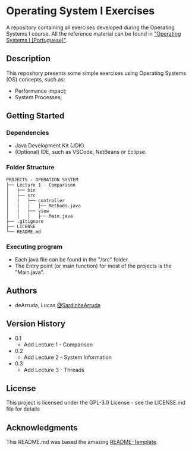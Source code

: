 # Operating System I Exercises

A repository containing all exercises developed during the Operating Systems I course.
All the reference material can be found in ["Operating Systems I [Portuguese]"](https://www.leandrocolevati.com.br/materiais?disciplina=4719-003).

## Description

This repository presents some simple exercises using Operating Systems (OS) concepts, such as:
- Performance impact;
- System Processes;

## Getting Started

### Dependencies

* Java Development Kit (JDK).
* (Optional) IDE, such as VSCode, NetBeans or Eclipse.

### Folder Structure
````
PROJECTS - OPERATION SYSTEM
├── Lecture 1 - Comparison
│   ├── bin
│   ├── src
│   |   ├── controller
│   |   |   ├── Methods.java
│   |   ├── view
│   |   |   ├── Main.java
├── .gitignore
├── LICENSE
└── README.md
````

### Executing program

* Each java file can be found in the "/src" folder.
* The Entry point (or main function) for most of the projects is the "Main.java".

## Authors

 - deArruda, Lucas [@SardinhaArruda](https://twitter.com/SardinhaArruda)

## Version History

* 0.1
    * Add Lecture 1 - Comparison
* 0.2
    * Add Lecture 2 - System Information
* 0.3
    * Add Lecture 3 - Threads

## License

This project is licensed under the GPL-3.0 License - see the LICENSE.md file for details

## Acknowledgments

This README.md was based the amazing [README-Template](https://gist.github.com/DomPizzie/7a5ff55ffa9081f2de27c315f5018afc).